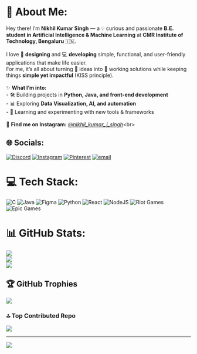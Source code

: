 # 💫 About Me:
Hey there! I’m **Nikhil Kumar Singh** — a 💡 curious and passionate **B.E. student in Artificial Intelligence & Machine Learning** at **CMR Institute of Technology, Bengaluru** 🇮🇳.  <br><br>I love 🎨 **designing** and 💻 **developing** simple, functional, and user-friendly applications that make life easier.  <br>For me, it’s all about turning 💭 ideas into 🚀 working solutions while keeping things **simple yet impactful** (KISS principle).  <br><br>✨ **What I’m into:**  <br>- 🛠 Building projects in **Python, Java, and front-end development**  <br>- 📊 Exploring **Data Visualization, AI, and automation**  <br>- 🧠 Learning and experimenting with new tools & frameworks  <br><br>📸 **Find me on Instagram:** [@_nikhil_kumar_j_singh_](https://instagram.com/_nikhil_kumar_j_singh_)<br>


## 🌐 Socials:
[![Discord](https://img.shields.io/badge/Discord-%237289DA.svg?logo=discord&logoColor=white)](https://discord.gg/.n_k_s.) [![Instagram](https://img.shields.io/badge/Instagram-%23E4405F.svg?logo=Instagram&logoColor=white)](https://instagram.com/_nikhil_kumar_j_singh_) [![Pinterest](https://img.shields.io/badge/Pinterest-%23E60023.svg?logo=Pinterest&logoColor=white)](https://pinterest.com/HM_sNoW) [![email](https://img.shields.io/badge/Email-D14836?logo=gmail&logoColor=white)](mailto:jagang170@gmail.com) 

# 💻 Tech Stack:
![C](https://img.shields.io/badge/c-%2300599C.svg?style=for-the-badge&logo=c&logoColor=white) ![Java](https://img.shields.io/badge/java-%23ED8B00.svg?style=for-the-badge&logo=openjdk&logoColor=white) ![Figma](https://img.shields.io/badge/figma-%23F24E1E.svg?style=for-the-badge&logo=figma&logoColor=white) ![Python](https://img.shields.io/badge/python-3670A0?style=for-the-badge&logo=python&logoColor=ffdd54) ![React](https://img.shields.io/badge/react-%2320232a.svg?style=for-the-badge&logo=react&logoColor=%2361DAFB) ![NodeJS](https://img.shields.io/badge/node.js-6DA55F?style=for-the-badge&logo=node.js&logoColor=white) ![Riot Games](https://img.shields.io/badge/riotgames-D32936.svg?style=for-the-badge&logo=riotgames&logoColor=white) ![Epic Games](https://img.shields.io/badge/epicgames-%23313131.svg?style=for-the-badge&logo=epicgames&logoColor=white)
# 📊 GitHub Stats:
![](https://github-readme-stats.vercel.app/api?username=HMxNikhil&theme=aura_dark&hide_border=false&include_all_commits=false&count_private=false)<br/>
![](https://nirzak-streak-stats.vercel.app/?user=HMxNikhil&theme=aura_dark&hide_border=false)<br/>
![](https://github-readme-stats.vercel.app/api/top-langs/?username=HMxNikhil&theme=aura_dark&hide_border=false&include_all_commits=false&count_private=false&layout=compact)

## 🏆 GitHub Trophies
![](https://github-profile-trophy.vercel.app/?username=HMxNikhil&theme=aura&no-frame=false&no-bg=true&margin-w=4)

### 🔝 Top Contributed Repo
![](https://github-contributor-stats.vercel.app/api?username=HMxNikhil&limit=5&theme=aura&combine_all_yearly_contributions=true)

---
[![](https://visitcount.itsvg.in/api?id=HMxNikhil&icon=0&color=13)](https://visitcount.itsvg.in)

<!-- Proudly created with GPRM ( https://gprm.itsvg.in ) -->
